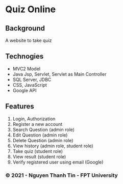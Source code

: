 # Quiz Online
## Background
A website to take quiz

## Technogies
- MVC2 Model
- Java Jsp, Servlet, Servlet as Main Controller
- SQL Server, JDBC
- CSS, JavaScript
- Google API 

## Features
1. Login, Authorization
2. Register a new account
3. Search Question (admin role)
4. Edit Question (admin role)
5. Delete Question (admin role)
6. View history (admin role, student role)
7. Take quiz (student role)
8. View result (student role)
9. Verify registered user using email (Google)

### &copy; 2021 - Nguyen Thanh Tin - FPT University
